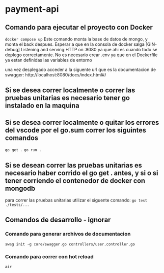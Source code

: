 # payment-api

## Comando para ejecutar el proyecto con Docker
`docker compose up`
Este comando monta la base de datos de mongo, y monta el back despues.
Esperar a que en la consola de docker salga [GIN-debug] Listening and serving HTTP on :8080
ya que ahi es cuando todo se deplego correctamente.
No es necesario crear .env ya que en el Dockerfile ya estan definidas las variables de entorno

una vez desplegado acceder a la siguente url que es la documentacion de swagger:
http://localhost:8080/docs/index.html#/

## Si se desea correr localmente o correr las pruebas unitarias es necesario tener go instalado en la maquina

## Si se desea correr localmente o quitar los errores del vscode por el go.sum correr los siguintes comandos
`go get .`
`go run .`

## Si se desean correr las pruebas unitarias es necesario haber corrido el go get . antes, y si o si tener corriendo el contenedor de docker con mongodb
para correr las pruebas unitarias utilizar el siguente comando:
`go test ./tests/...`

## Comandos de desarrollo - ignorar
### Comando para generar archivos de documentacion
`swag init -g core/swagger.go controllers/user.controller.go`
### Comando para correr con hot reload
`air`
